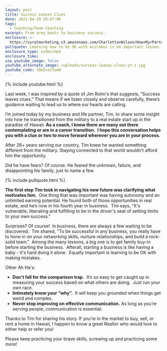 ```yaml
---
layout: post
title: Success Leaves Clues
date: 2021-04-29 19:47:00
tags:
  - Coaching/Team Coaching
excerpt: From army boots to business success.
enclosure: >-
  https://vyralmarketing.s3.amazonaws.com/Charletta+Wilson/How+My+Partner+Tim+Conquered+His+Fears+and+Found+Success.mp4
pullquote: Learning how to be OK with mistakes is an important lesson.
enclosure_type: video/mp4
enclosure_time:
use_youtube_image: false
youtube_alternate_image: /uploads/success-leaves-clues-yt-1.jpg
youtube_code: 18bIve27pm0
---
```

{% include youtube.html %}

Last week, I was inspired by a quote of Jim Rohn's that suggests, “Success leaves clues.” That means if we listen closely and observe carefully, there’s guidance waiting to lead us to where our hearts are calling.

I’m joined today by my business and life partner, Tim, to share some insight into how he transitioned from the military to a real estate start up in the paradise of Hawaii.&nbsp;**As a coach, I know there are many out there contemplating or are in a career transition.&nbsp; I hope this conversation helps you with a clue or two to move forward wherever you are in your process.&nbsp;**

After 26+ years serving our country, Tim knew he wanted something different from the military. Staying connected to that world wouldn’t afford him the opportunity.&nbsp;

Did he have fears? Of course. He feared the unknown, failure, and disappointing his family, just to name a few.&nbsp;

{% include pullquote.html %}

**The first step Tim took in navigating his new future was clarifying what motivates him.&nbsp;**&nbsp;One thing that was important was having autonomy and an unlimited earning potential. He found both of those opportunities in real estate, and he’s now in his fourth year in business.&nbsp; Tim says, "It's vulnerable, liberating and fulfilling to be in the driver's seat of setting limits to your own success."

Surprises? Of course\!&nbsp; In business, there are always a few waiting to be discovered.&nbsp; Tim shared, "To be successful in any business, you really have to hone in on your networking skills, nurture relationships, and build a rock-solid team."&nbsp; Among the many lessons, a big one is to get family buy-in before starting the business.&nbsp; Afterall, starting a business is like having a baby - it's hard doing it alone.&nbsp; Equally important is learning to be OK with making mistakes.&nbsp;

Other Ah Ha's:&nbsp;

* **Don't fall for the comparison trap.**&nbsp; It’s so easy to get caught up in measuring your success based on what others are doing.&nbsp; Just run your own race.&nbsp;&nbsp;
* **Intimately know your “why”.**&nbsp; It will keep you grounded when things get weird and complex.&nbsp;&nbsp;
* **Never stop improving on effective communication.**&nbsp;As long as you’re serving people, communication is essential.&nbsp;

Thanks to Tim for sharing his story. If you’re in the market to buy, sell, or rent a home in Hawaii, I happen to know a great Realtor who would love to either help or refer you\!

Please keep practicing your brave skills, screwing up and practicing some more\!
